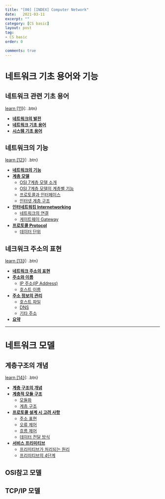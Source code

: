 ```yaml
---
title: "[00] [INDEX] Computer Network"
date:   2021-03-11
excerpt: ""
category: [CS basic]
layout: post
tag:
- CS basic
order: 0

comments: true
---
```


# 네트워크 기초 용어와 기능



## 네트워크 관련 기초 용어  


[learn [11]](https://yerimoh.github.io/CN01/){: .btn}    
- [**네트워크의 발전**](#--네트워크의-발전--)
- [**네트워크 기초 용어**](#--네트워크-기초-용어--)
- [**시스템 기초 용어**](#--시스템-기초-용어--)

## 네트워크의 기능  

[learn [12]](https://yerimoh.github.io/CN02/){: .btn}    
- [**네트워크의 기능**](#--네트워크의-기능--)
- [**계층 모델**](#--계층-모델--)
  * [OSI 7계층 모델 소개](#osi-7계층-모델-소개)
  * [OSI 7계층 모델의 계층별 기능](#osi-7계층-모델의-계층별-기능)
  * [프로토콜과 인터페이스](#프로토콜과-인터페이스)
  * [인터넷 계층 구조](#인터넷-계층-구조)
- [**인터네트워킹 Internetworking**](#--인터네트워킹-internetworking--)
  * [네트워크의 연결](#네트워크의-연결)
  * [게이트웨이 Gateway](#게이트웨이-gateway)
- [**프로토콜 Protocol**](#--프로토콜-protocol--)
  * [데이터 단위](#데이터-단위)


## 네크워크 주소의 표현

[learn [13]](https://yerimoh.github.io/CN03/){: .btn}    
- [**네트워크 주소의 표현**](#--네트워크-주소의-표현--)
- [**주소와 이름**](#--주소와-이름--)
  * [IP 주소(IP Address)](#ip-주소-ip-address-)
  * [호스트 이름](#호스트-이름)
- [**주소 정보의 관리**](#--주소-정보의-관리--)
  * [호스트 파일](#호스트-파일)
  * [DNS](#dns)
  * [기타 주소](#기타-주소)
- [**요약**](#-요약-)



------


# 네트워크 모델

## 계층구조의 개념

[learn [14]](https://yerimoh.github.io/CN04/){: .btn}    
- [**계층 구조의 개념**](#--계층-구조의-개념--)
- [**계층적 모듈 구조**](#-계층적-모듈-구조--)
  * [모듈화](#모듈화)
  * [계층 구조](#계층-구조)
- [**프로토콜 설계 시 고려 사항**](#--프로토콜-설계-시-고려-사항--)
  * [주소 표현](#주소-표현)
  * [오류 제어](#오류-제어)
  * [흐름 제어](#흐름-제어)
  * [데이터 전달 방식](#데이터-전달-방식)
- [**서비스 프리미티브**](#--서비스-프리미티브--)
  * [프리미티브가 처리되는 원리](#프리미티브가-처리되는-원리)
  * [프리미티브의 4단계](#프리미티브의-4단계)



## OSI참고 모델

## TCP/IP 모델
